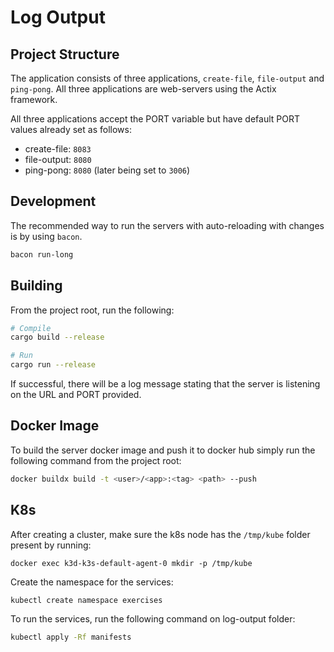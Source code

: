 # Log Output

## Project Structure

The application consists of three applications, `create-file`, `file-output` and `ping-pong`. All three applications are web-servers using the Actix framework.

All three applications accept the PORT variable but have default PORT values already set as follows:

- create-file:  `8083`
- file-output:  `8080`
- ping-pong:    `8080` (later being set to `3006`)

## Development

The recommended way to run the servers with auto-reloading with changes is by using `bacon`.

```zsh
bacon run-long
```

## Building

From the project root, run the following:

```zsh
# Compile
cargo build --release

# Run
cargo run --release
```

If successful, there will be a log message stating that the server is listening on the URL and PORT provided.

## Docker Image

To build the server docker image and push it to docker hub simply run the following command from the project root:

```zsh
docker buildx build -t <user>/<app>:<tag> <path> --push
```

## K8s

After creating a cluster, make sure the k8s node has the `/tmp/kube` folder present by running:

`docker exec k3d-k3s-default-agent-0 mkdir -p /tmp/kube`

Create the namespace for the services:

`kubectl create namespace exercises`

To run the services, run the following command on log-output folder:

```zsh
kubectl apply -Rf manifests
```
